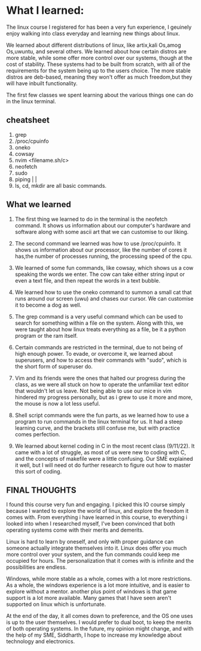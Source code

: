 # What I learned:

The linux course I registered for has been a very fun experience, I geuinely enjoy walking into class everyday and learning new things about linux.

We learned about different distributions of linux, like artix,kali Os,amog Os,uwuntu, and several others. We learned about how certain distros are more stable, while some offer more control over our systems, though at the cost of stability. 
These systems had to be built from scratch, with all of the requirements for the system being up to the users choice.
The more stable distros are deb-based, meaning they won't offer as much freedom,but they will have inbuilt functionality.

The first few classes we spent learning about the various things one can do in the linux terminal.

## cheatsheet
1. grep
2. /proc/cpuinfo
3. oneko
4. cowsay
5. nvim <filename.sh/c>
6. neofetch
7. sudo <command>
8. piping | |
9. ls, cd, mkdir are all basic commands.

## What we learned

1. The first thing we learned to do in the terminal is the neofetch command. It shows us information about our computer's hardware and software along with some ascii art that we can customise to our liking.

2. The second command we learned was how to use /proc/cpuinfo. It shows us information about our processor, like the number of cores it has,the number of processes running, the processing speed of the cpu.

3. We learned of some fun commands, like cowsay, which shows us a cow speaking the words we enter. The cow can take either string input or even a text file, and then repeat the words in a text bubble.

4. We learned how to use the oneko command to summon a small cat that runs around our screen (uwu) and chases our cursor. We can customise it to become a dog as well.

5. The grep command is a very useful command which can be used to search for something within a file on the system. Along with this, we were taught about how linux treats everything as a file, be it a python program or the ram itself.

6. Certain commands are restricted in the terminal, due to not being of high enough power. To evade, or overcome it, we learned about superusers, and how to access their commands with "sudo", which is the short form of superuser do.

7. Vim and its friends were the ones that halted our progress during the class, as we were all stuck on how to operate the unfamiliar text editor that wouldn't let us leave. Not being able to use our mice in vim hindered my progress personally, but as i grew to use it more and more, the mouse is now a lot less useful.

8. Shell script commands were the fun parts, as we learned how to use a program to run commands in the linux terminal for us. It had a steep learning curve, and the brackets still confuse me, but with practice comes perfection.

9. We learned about kernel coding in C in the most recent class (9/11/22). It came with a lot of struggle, as most of us were new to coding with C, and the concepts of makefile were a little confusing. Our SME explained it well, but I will need ot do further research to figure out how to master this sort of coding.

## FINAL THOUGHTS

 I found this course very fun and engaging. I picked this IO course simply because I wanted to explore the world of linux, and explore the freedom it comes with. From everything i have learned in this course, to everything i looked into when I researched myself, I've been convinced that both operating systems come with their merits and demerits. 

Linux is hard to learn by oneself, and only with proper guidance can someone actually integrate themselves into it. Linux does offer you much more control over your system, and the fun commands could keep me occupied for hours. The personalization that it comes with is infinite and the possibilities are endless.

Windows, while more stable as a whole, comes with a lot more restrictions. As a whole, the windows experience is a lot more intuitive, and is easier to explore without a mentor. another plus point of windows is that game support is a lot more available. Many games that I have seen aren't supported on linux which is unfortunate.

 At the end of the day, it all comes down to preference, and the OS one uses is up to the user themselves. I would prefer to dual boot, to keep the merits of both operating systems. In the future, my opinion might change, and with the help of my SME, Siddharth, I hope to increase my knowledge about technology and electronics.
